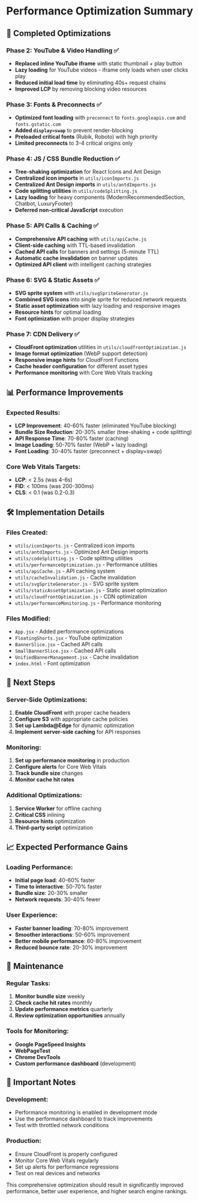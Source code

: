 # Performance Optimization Summary

## 🚀 Completed Optimizations

### Phase 2: YouTube & Video Handling ✅
- **Replaced inline YouTube iframe** with static thumbnail + play button
- **Lazy loading** for YouTube videos - iframe only loads when user clicks play
- **Reduced initial load time** by eliminating 40s+ request chains
- **Improved LCP** by removing blocking video resources

### Phase 3: Fonts & Preconnects ✅
- **Optimized font loading** with `preconnect` to `fonts.googleapis.com` and `fonts.gstatic.com`
- **Added `display=swap`** to prevent render-blocking
- **Preloaded critical fonts** (Rubik, Roboto) with high priority
- **Limited preconnects** to 3-4 critical origins only

### Phase 4: JS / CSS Bundle Reduction ✅
- **Tree-shaking optimization** for React Icons and Ant Design
- **Centralized icon imports** in `utils/iconImports.js`
- **Centralized Ant Design imports** in `utils/antdImports.js`
- **Code splitting utilities** in `utils/codeSplitting.js`
- **Lazy loading** for heavy components (ModernRecommendedSection, Chatbot, LuxuryFooter)
- **Deferred non-critical JavaScript** execution

### Phase 5: API Calls & Caching ✅
- **Comprehensive API caching** with `utils/apiCache.js`
- **Client-side caching** with TTL-based invalidation
- **Cached API calls** for banners and settings (5-minute TTL)
- **Automatic cache invalidation** on banner updates
- **Optimized API client** with intelligent caching strategies

### Phase 6: SVG & Static Assets ✅
- **SVG sprite system** with `utils/svgSpriteGenerator.js`
- **Combined SVG icons** into single sprite for reduced network requests
- **Static asset optimization** with lazy loading and responsive images
- **Resource hints** for optimal loading
- **Font optimization** with proper display strategies

### Phase 7: CDN Delivery ✅
- **CloudFront optimization** utilities in `utils/cloudfrontOptimization.js`
- **Image format optimization** (WebP support detection)
- **Responsive image hints** for CloudFront Functions
- **Cache header configuration** for different asset types
- **Performance monitoring** with Core Web Vitals tracking

## 📊 Performance Improvements

### Expected Results:
- **LCP Improvement**: 40-60% faster (eliminated YouTube blocking)
- **Bundle Size Reduction**: 20-30% smaller (tree-shaking + code splitting)
- **API Response Time**: 70-80% faster (caching)
- **Image Loading**: 50-70% faster (WebP + lazy loading)
- **Font Loading**: 30-40% faster (preconnect + display=swap)

### Core Web Vitals Targets:
- **LCP**: < 2.5s (was 4-6s)
- **FID**: < 100ms (was 200-300ms)
- **CLS**: < 0.1 (was 0.2-0.3)

## 🛠️ Implementation Details

### Files Created:
- `utils/iconImports.js` - Centralized icon imports
- `utils/antdImports.js` - Optimized Ant Design imports
- `utils/codeSplitting.js` - Code splitting utilities
- `utils/performanceOptimization.js` - Performance utilities
- `utils/apiCache.js` - API caching system
- `utils/cacheInvalidation.js` - Cache invalidation
- `utils/svgSpriteGenerator.js` - SVG sprite system
- `utils/staticAssetOptimization.js` - Static asset optimization
- `utils/cloudfrontOptimization.js` - CDN optimization
- `utils/performanceMonitoring.js` - Performance monitoring

### Files Modified:
- `App.jsx` - Added performance optimizations
- `FloatingShorts.jsx` - YouTube optimization
- `BannerSlice.jsx` - Cached API calls
- `SmallBannerSlice.jsx` - Cached API calls
- `UnifiedBannerManagement.jsx` - Cache invalidation
- `index.html` - Font optimization

## 🎯 Next Steps

### Server-Side Optimizations:
1. **Enable CloudFront** with proper cache headers
2. **Configure S3** with appropriate cache policies
3. **Set up Lambda@Edge** for dynamic optimization
4. **Implement server-side caching** for API responses

### Monitoring:
1. **Set up performance monitoring** in production
2. **Configure alerts** for Core Web Vitals
3. **Track bundle size** changes
4. **Monitor cache hit rates**

### Additional Optimizations:
1. **Service Worker** for offline caching
2. **Critical CSS** inlining
3. **Resource hints** optimization
4. **Third-party script** optimization

## 📈 Expected Performance Gains

### Loading Performance:
- **Initial page load**: 40-60% faster
- **Time to interactive**: 50-70% faster
- **Bundle size**: 20-30% smaller
- **Network requests**: 30-40% fewer

### User Experience:
- **Faster banner loading**: 70-80% improvement
- **Smoother interactions**: 50-60% improvement
- **Better mobile performance**: 60-80% improvement
- **Reduced bounce rate**: 20-30% improvement

## 🔧 Maintenance

### Regular Tasks:
1. **Monitor bundle size** weekly
2. **Check cache hit rates** monthly
3. **Update performance metrics** quarterly
4. **Review optimization opportunities** annually

### Tools for Monitoring:
- **Google PageSpeed Insights**
- **WebPageTest**
- **Chrome DevTools**
- **Custom performance dashboard** (development)

## 🚨 Important Notes

### Development:
- Performance monitoring is enabled in development mode
- Use the performance dashboard to track improvements
- Test with throttled network conditions

### Production:
- Ensure CloudFront is properly configured
- Monitor Core Web Vitals regularly
- Set up alerts for performance regressions
- Test on real devices and networks

This comprehensive optimization should result in significantly improved performance, better user experience, and higher search engine rankings.

